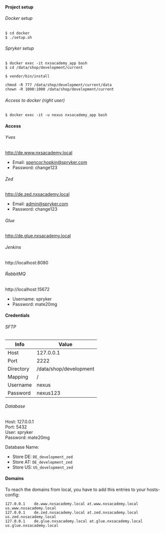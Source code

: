  #### Project setup
 
 ###### Docker setup
 ```
$ cd docker
$ ./setup.sh
 ```

###### Spryker setup
```
$ docker exec -it nxsacademy_app bash
$ cd /data/shop/development/current

$ vendor/bin/install

chmod -R 777 /data/shop/development/current/data
chown -R 1000:1000 /data/shop/development/current
```

###### Access to docker (right user)

```
$ docker exec -it -u nexus nxsacademy_app bash
```


#### Access

###### Yves
http://de.www.nxsacademy.local
- Email: spencor.hopkin@spryker.com
- Password: change123

###### Zed
http://de.zed.nxsacademy.local
- Email: admin@spryker.com
- Password: change123

###### Glue
http://de.glue.nxsacademy.local

###### Jenkins
http://localhost:8080  

###### ŔabbitMQ
http://localhost:15672
- Username: spryker
- Password: mate20mg

#### Credentials

###### SFTP

| Info | Value |
| ---- | ----- |
| Host | 127.0.0.1 |
| Port | 2222 |
| Directory | /data/shop/development |
| Mapping | / |
| Username | nexus |
| Password | nexus123 |


###### Database
Host: 127.0.0.1  
Port: 5432  
User: spryker  
Password: mate20mg  

Database Name:  
- Store DE: `DE_development_zed`
- Store AT: `DE_development_zed`
- Store US: `US_development_zed`


#### Domains

To reach the domains from local, you have to add this entries to your hosts-config:

```
127.0.0.1    de.www.nxsacademy.local at.www.nxsacademy.local us.www.nxsacademy.local
127.0.0.1    de.zed.nxsacademy.local at.zed.nxsacademy.local us.zed.nxsacademy.local
127.0.0.1    de.glue.nxsacademy.local at.glue.nxsacademy.local us.glue.nxsacademy.local
```
